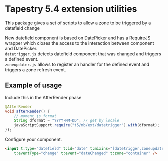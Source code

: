# Tapestry 5.4 extension utilities
This package gives a set of scripts to allow a zone to be triggered by a datefield change

New datefield component is based on DatePicker and has a RequireJS wrapper which closes the access to the interaction between component and DatePicker.  
`datetrigger.js` detects datefield component that was changed and triggers a defined event.  
`zoneupdater.js` allows to register an handler for the defined event and triggers a zone refresh event.

## Example of usage
Include this in the AfterRender phase
```java
@AfterRender
void afterRender() {
	// moment js format
	String dformat = "YYYY-MM-DD"; // get by locale
	javaScriptSupport.require("t5/mb/ext/datetrigger").with(dformat);
});
```

Configure your component.
```html
<input t:type="datefield" t:id="date" t:mixins="[datetrigger,zoneupdater]"
	t:eventType="change" t:event="dateChanged" t:zone="container" />
```

